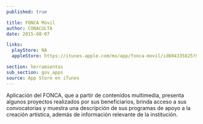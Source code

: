 ```yaml
---
published: true

title: FONCA Móvil
author: CONACULTA
date: 2015-08-07

links:
  playStore: NA
  appleStore: https://itunes.apple.com/mx/app/fonca-movil/id604335825?mt=8

section: herramientas
sub_section: gov_apps
source: App Store en iTunes
---
```

Aplicación del FONCA, que a partir de contenidos multimedia, presenta algunos proyectos realizados por sus beneficiarios, brinda acceso a sus convocatorias y muestra una descripción de sus programas de apoyo a la creación artística, además de información relevante de la institución.
